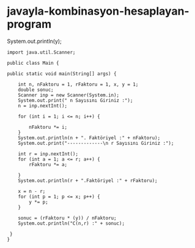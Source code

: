 # javayla-kombinasyon-hesaplayan-program
System.out.println(y);

    import java.util.Scanner;

    public class Main {

    public static void main(String[] args) {

        int n, nFaktoru = 1, rFaktoru = 1, x, y = 1;
        double sonuc;
        Scanner inp = new Scanner(System.in);
        System.out.print(" n Sayısını Giriniz :");
        n = inp.nextInt();

        for (int i = 1; i <= n; i++) {

            nFaktoru *= i;
        }
        System.out.println(n + ". Faktöriyel :" + nFaktoru);
        System.out.print("-------------\n r Sayısını Giriniz :");

        int r = inp.nextInt();
        for (int a = 1; a <= r; a++) {
            rFaktoru *= a;

        }
        System.out.println(r + ".Faktöriyel :" + rFaktoru);

        x = n - r;
        for (int p = 1; p <= x; p++) {
            y *= p;
        }

        sonuc = (rFaktoru * (y)) / nFaktoru;
        System.out.println("C(n,r) :" + sonuc);

     }
    }





